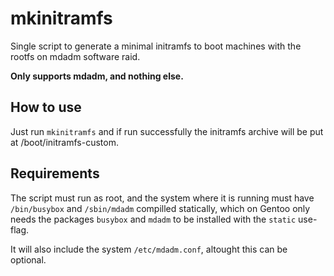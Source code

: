 # mkinitramfs

Single script to generate a minimal initramfs to boot machines with the rootfs on mdadm software raid.

**Only supports mdadm, and nothing else.**

## How to use

Just run `mkinitramfs` and if run successfully the initramfs archive will be put at /boot/initramfs-custom.

## Requirements ##

The script must run as root, and the system where it is running must have `/bin/busybox` and `/sbin/mdadm` compilled statically,
which on Gentoo only needs the packages `busybox` and `mdadm` to be installed with the `static` use-flag.

It will also include the system `/etc/mdadm.conf`, altought this can be optional.